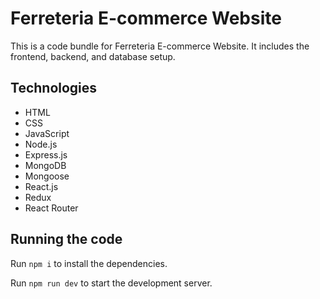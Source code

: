 
  # Ferreteria E-commerce Website

  This is a code bundle for Ferreteria E-commerce Website. It includes the frontend, backend, and database setup.

  ## Technologies
  - HTML
  - CSS
  - JavaScript
  - Node.js
  - Express.js
  - MongoDB
  - Mongoose
  - React.js
  - Redux
  - React Router


  ## Running the code

  Run `npm i` to install the dependencies.

  Run `npm run dev` to start the development server.
  